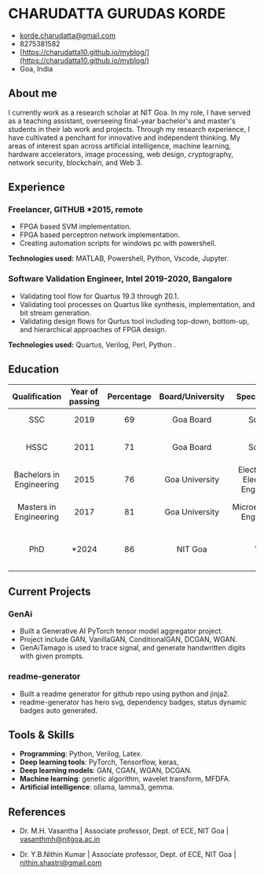 # CHARUDATTA GURUDAS KORDE

<div class="section headerInfo">

- korde.charudatta@gmail.com
- 8275381582
- [https://charudatta10.github.io/myblog/](https://charudatta10.github.io/myblog/)
- Goa, India

</div>

## About me

I currently work as a research scholar at NIT Goa. In my role, I have served as a teaching assistant, overseeing  final-year bachelor's and master's students in their lab work and projects. Through my research experience, I have cultivated a penchant for innovative and independent thinking. My areas of interest span across artificial intelligence, machine learning, hardware accelerators, image processing, web design, cryptography, network security, blockchain, and  Web 3.

## Experience

### Freelancer, GITHUB <span class="spacer">*2015, remote</span> 

- FPGA based SVM implementation.
- FPGA based perceptron network implementation.
- Creating automation scripts for windows pc with powershell.

**Technologies used:** MATLAB, Powershell, Python, Vscode, Jupyter.

### Software Validation Engineer, Intel <span class="spacer">2019-2020, Bangalore</span> 

- Validating tool flow for Quartus 19.3 through 20.1.
- Validating tool processes on Quartus like synthesis, implementation, and bit stream generation.
- Validating design flows for Qurtus tool including top-down, bottom-up, and hierarchical approaches of FPGA design.

**Technologies used:** Quartus, Verilog, Perl, Python .

## Education

|      Qualification       | Year of passing | Percentage | Board/University |             Specialization             |            Institute Name            |
| :----------------------: | :-------------: | :--------: | :--------------: | :------------------------------------: | :----------------------------------: |
|           SSC            |      2019       |     69     |    Goa Board     |                Science                 |          Dr. K.B. Hedgewar           |
|           HSSC           |      2011       |     71     |    Goa Board     |                Science                 |      Santacruz Higher Secondary      |  |
| Bachelors in Engineering |      2015       |     76     |  Goa University  | Electrical and Electronics Engineering |      Goa College of Engineering      |
|  Masters in Engineering  |      2017       |     81     |  Goa University  |      Microelectronics Engineering      |      Goa college of Engineering      |
|           PhD            |      *2024       |     86     |     NIT Goa      |                  VLSI                  | National Institute of Technology Goa |

## Current Projects

### GenAi

- Built a Generative AI PyTorch tensor model aggregator project.
- Project include GAN, VanillaGAN, ConditionalGAN, DCGAN, WGAN.
- GenAiTamago is used to trace signal, and generate handwritten digits with given prompts.

### readme-generator

- Built a readme generator for github repo using python and jinja2.
- readme-generator has hero svg, dependency badges, status dynamic badges auto generated.

<!-- 
### LinkNet

- Built a python based link aggregator platform.
- LinkNet has custom icons configurable through json config file.
- LinkNet is flask app with static hosting options available.


### MyBlog

- Built a statics website using mkdocs to host portfolio. 
- MyBlog has blog section, portfolio section, home and about sections.

### legendary-dollop

- Built a SVG generator project.
- Project generates svg's such as glitch, luminance, badge etc.

### improved-barnacle

- Built python script to clean download directory.
- Project sorts through the files by extension and move files to folder. -->

## Tools & Skills

- **Programming**: Python, Verilog, Latex.
- **Deep learning tools**: PyTorch, Tensorflow, keras,
- **Deep learning models**: GAN, CGAN, WGAN, DCGAN.
- **Machine learning**: genetic algorithm, wavelet transform, MFDFA.
- **Artificial intelligence**: ollama, lamma3, gemma. 
<!-- 
- **VLSI**: Quartus, Vivado, FPGA.
- **misc tools**: powershell, vscode, github, neovim. -->
  

<!-- 
## Achievements

### Best Undergrad Research Project <span class="spacer"></span> 2018

### Eagle Scout <span class="spacer"></span> 2012 -->

## References

- Dr. M.H. Vasantha | Associate professor, Dept. of ECE, NIT Goa | vasanthmh@nitgoa.ac.in

- Dr. Y.B.Nithin Kumar | Associate professor, Dept. of ECE, NIT Goa | nithin.shastri@gmail.com
